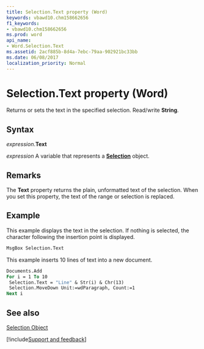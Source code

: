 ```yaml
---
title: Selection.Text property (Word)
keywords: vbawd10.chm158662656
f1_keywords:
- vbawd10.chm158662656
ms.prod: word
api_name:
- Word.Selection.Text
ms.assetid: 2acf885b-8d4a-7ebc-79aa-902921bc33bb
ms.date: 06/08/2017
localization_priority: Normal
---
```



# Selection.Text property (Word)

Returns or sets the text in the specified selection. Read/write  **String**.


## Syntax

_expression_.**Text**

_expression_ A variable that represents a **[Selection](Word.Selection.md)** object.


## Remarks

The  **Text** property returns the plain, unformatted text of the selection. When you set this property, the text of the range or selection is replaced.


## Example

This example displays the text in the selection. If nothing is selected, the character following the insertion point is displayed.


```vb
MsgBox Selection.Text
```

This example inserts 10 lines of text into a new document.




```vb
Documents.Add 
For i = 1 To 10 
 Selection.Text = "Line" & Str(i) & Chr(13) 
 Selection.MoveDown Unit:=wdParagraph, Count:=1 
Next i
```


## See also


[Selection Object](Word.Selection.md)

[!include[Support and feedback](~/includes/feedback-boilerplate.md)]
